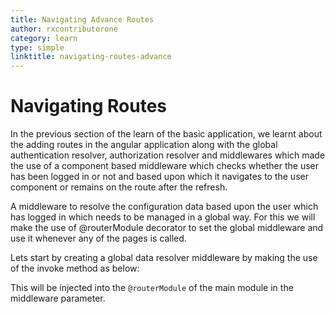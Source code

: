 ```yaml
---
title: Navigating Advance Routes
author: rxcontributorone
category: learn
type: simple
linktitle: navigating-routes-advance
---
```


# Navigating Routes 
In the previous section of the learn of the basic application, we learnt about the adding routes in the angular application along with the global authentication resolver, authorization resolver and middlewares which made the use of a component based middleware which checks whether the user has been logged in or not and based upon which it navigates to the user component or remains on the route after the refresh.

A middleware to resolve the configuration data based upon the user which has logged in which needs to be managed in a global way. For this we will make the use of @routerModule decorator to set the global middleware and use it whenever any of the pages is called.     

Lets start by creating a global data resolver middleware by making the use of the invoke method as below:

<div component="app-code" key="navigating-advance-routes-complete-middleware"></div>

This will be injected into the `@routerModule` of the main module in the middleware parameter.

<div component="app-code" key="navigating-advance-routes-complete-routermodule"></div>




